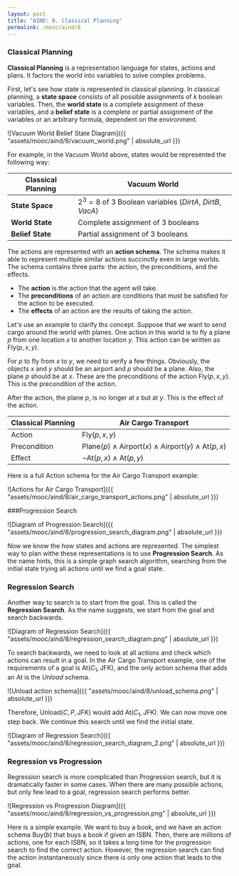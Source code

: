 ```yaml
---
layout: post
title: "AIND: 8. Classical Planning"
permalink: /mooc/aind/8
---
```


### Classical Planning

**Classical Planning** is a representation language for states, actions and plans. It factors the world into variables to solve complex problems. 

First, let's see how state is represented in classical planning. In classical planning, a **state space** consists of all possible assignments of $k$ boolean variables. Then, the **world state** is a complete assignment of these variables, and a **belief state** is a complete or partial assignment of the variables or an arbitrary formula, dependent on the environment.

![Vacuum World Belief State Diagram]({{ "assets/mooc/aind/8/vacuum_world.png" | absolute_url }})

For example, in the Vacuum World above, states would be represented the following way:

| Classical Planning | Vacuum World                                                |
| ------------------ | ----------------------------------------------------------- |
| **State Space**    | $2^3=8$ of $3$ Boolean variables (*DirtA*, *DirtB*, *VacA*) |
| **World State**    | Complete assignment of $3$ booleans                         |
| **Belief State**   | Partial assignment of $3$ booleans                          |

The actions are represented with an **action schema**. The schema makes it able to represent multiple similar actions succinctly even in large worlds. The schema contains three parts: the action, the preconditions, and the effects.

* The **action** is the action that the agent will take.
* The **preconditions** of an action are conditions that must be satisfied for the action to be executed.
* The **effects** of an action are the results of taking the action.

Let's use an example to clarify ths concept. Suppose that we want to send cargo around the world with planes. One action in this world is to fly a plane $p$ from one location $x$ to another location $y$. This action can be written as $\text{Fly}(p, x, y)$. 

For $p$ to fly from $x$ to $y$, we need to verify a few things. Obviously, the objects $x$ and $y$ should be an airport and $p$ should be a plane. Also, the plane $p$ should be at $x$. These are the preconditions of the action $\text{Fly}(p, x, y)$. This is the precondition of the action.

After the action, the plane $p$, is no longer at $x$ but at $y$. This is the effect of the action.

| Classical Planning | Air Cargo Transport                                          |
| ------------------ | ------------------------------------------------------------ |
| Action             | $\text{Fly}(p, x, y)$                                        |
| Precondition       | $\text{Plane}(p) \land \text{Airport}(x) \land \text{Airport}(y) \land \text{At}(p, x)$ |
| Effect             | $\lnot \text{At}(p, x) \land \text{At}(p, y)$                |

Here is a full Action schema for the Air Cargo Transport example:

![Actions for Air Cargo Transport]({{ "assets/mooc/aind/8/air_cargo_transport_actions.png" | absolute_url }})

###Progression Search

![Diagram of Progression Search]({{ "assets/mooc/aind/8/progression_search_diagram.png" | absolute_url }})

Now we know the how states and actions are represented. The simplest way to plan withe these representations is to use **Progression Search**. As the name hints, this is a simple graph search algorithm, searching from the initial state trying all actions until we find a goal state.

### Regression Search

Another way to search is to start from the goal. This is called the **Regression Search**. As the name suggests, we start from the goal and search backwards.

![Diagram of Regression Search]({{ "assets/mooc/aind/8/regression_search_diagram.png" | absolute_url }})

To search backwards, we need to look at all actions and check which actions can result in a goal. In the Air Cargo Transport example, one of the requirements of a goal is $\text{At}(C_1, \text{JFK})$, and the only action schema that adds an $\text{At}$ is the *Unload* schema.

![Unload action schema]({{ "assets/mooc/aind/8/unload_schema.png" | absolute_url }})

Therefore, $\text{Unload}(C, P, \text{JFK})$ would add $\text{At}(C_1, \text{JFK})$. We can now move one step back. We continue this search until we find the initial state.

![Diagram of Regression Search]({{ "assets/mooc/aind/8/regression_search_diagram_2.png" | absolute_url }})

### Regression vs Progression

Regression search is more complicated than Progression search, but it is dramatically faster in some cases. When there are many possible actions, but only few lead to a goal, regression search performs better.

![Regression vs Progression Diagram]({{ "assets/mooc/aind/8/regression_vs_progression.png" | absolute_url }})

Here is a simple example. We want to buy a book, and we have an action schema $\text{Buy}(b)$ that buys a book if given an ISBN. Then, there are millions of actions, one for each ISBN, so it takes a long time for the progression search to find the correct action. However, the regression search can find the action instantaneously since there is only one action that leads to the goal.

 


